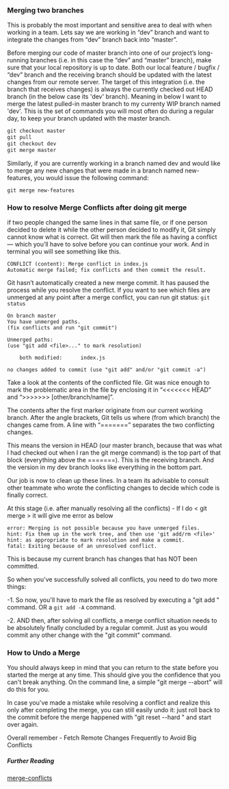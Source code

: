 ### Merging two branches

This is probably the most important and sensitive area to deal with when working in a team.
Lets say we are working in “dev” branch and want to integrate the changes from “dev” branch back into “master”.

Before merging our code of master branch into one of our project’s long-running branches (i.e. in this case the “dev” and “master” branch), make sure that your local repository is up to date. Both our local feature / bugfix / “dev” branch and the receiving branch should be updated with the latest changes from our remote server.
The target of this integration (i.e. the branch that receives changes) is always the currently checked out HEAD branch (in the below case its 'dev' branch). Meaning in below I want to merge the latest pulled-in master branch to my currenty WIP branch named 'dev'. This is the set of commands you will most often do during a regular day, to keep your branch updated with the master branch.

```js
git checkout master
git pull
git checkout dev
git merge master
```

Similarly, if you are currently working in a branch named dev and would like to merge any new changes that were made in a branch named new-features, you would issue the following command:

`git merge new-features`

### How to resolve Merge Conflicts after doing git merge

if two people changed the same lines in that same file, or if one person decided to delete it while the other person decided to modify it, Git simply cannot know what is correct. Git will then mark the file as having a conflict — which you’ll have to solve before you can continue your work. And in terminal you will see something like this.

```
CONFLICT (content): Merge conflict in index.js
Automatic merge failed; fix conflicts and then commit the result.
```

Git hasn’t automatically created a new merge commit. It has paused the process while you resolve the conflict. If you want to see which files are unmerged at any point after a merge conflict, you can run git status:
`git status`

```
On branch master
You have unmerged paths.
(fix conflicts and run "git commit")

Unmerged paths:
(use "git add <file>..." to mark resolution)

    both modified:      index.js

no changes added to commit (use "git add" and/or "git commit -a")
```

Take a look at the contents of the conflicted file. Git was nice enough to mark the problematic area in the file by enclosing it in “<<<<<<< HEAD” and “>>>>>>> [other/branch/name]”.

The contents after the first marker originate from our current working branch. After the angle brackets, Git tells us where (from which branch) the changes came from. A line with “=======” separates the two conflicting changes.

This means the version in HEAD (our master branch, because that was what I had checked out when I ran the git merge command) is the top part of that block (everything above the =======). This is the receiving branch.
And the version in my dev branch looks like everything in the bottom part.

Our job is now to clean up these lines. In a team its advisable to consult other teammate who wrote the conflicting changes to decide which code is finally correct.

At this stage (i.e. after manually resolving all the conflicts) - If I do < git merge > it will give me error as below

```
error: Merging is not possible because you have unmerged files.
hint: Fix them up in the work tree, and then use 'git add/rm <file>'
hint: as appropriate to mark resolution and make a commit.
fatal: Exiting because of an unresolved conflict.
```

This is because my current branch has changes that has NOT been committed.

So when you've successfully solved all conflicts, you need to do two more things:

-1. So now, you'll have to mark the file as resolved by executing a "git add <filename>" command. OR a `git add -A` command.

-2. AND then, after solving all conflicts, a merge conflict situation needs to be absolutely finally concluded by a regular commit. Just as you would commit any other change with the "git commit" command.

### How to Undo a Merge

You should always keep in mind that you can return to the state before you started the merge at any time. This should give you the confidence that you can't break anything. On the command line, a simple "git merge --abort" will do this for you.

In case you've made a mistake while resolving a conflict and realize this only after completing the merge, you can still easily undo it: just roll back to the commit before the merge happened with "git reset --hard " and start over again.

Overall remember - Fetch Remote Changes Frequently to Avoid Big Conflicts

##### Further Reading

[merge-conflicts](https://www.git-tower.com/learn/git/ebook/en/command-line/advanced-topics/merge-conflicts)

